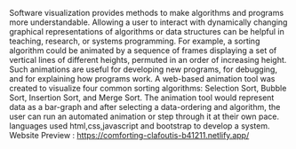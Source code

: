 Software visualization provides methods to make algorithms and programs more understandable. Allowing a user to interact with dynamically changing graphical representations of algorithms or data structures can be helpful in teaching, research, or systems programming. For example, a sorting algorithm could be animated by a sequence of frames displaying a set of vertical lines of different heights, permuted in an order of increasing height. Such animations are useful for developing new programs, for debugging, and for explaining how programs work.
A web-based animation tool was created to visualize four common sorting algorithms: Selection Sort, Bubble Sort, Insertion Sort, and Merge Sort. The animation tool would represent data as a bar-graph and after selecting a data-ordering and algorithm, the user can run an automated animation or step through it at their own pace.
languages used html,css,javascript and bootstrap to develop a system.
Website Preview : https://comforting-clafoutis-b41211.netlify.app/
